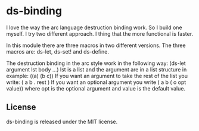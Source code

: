 ds-binding
=========================

I love the way the arc language destruction binding work.
So I build one myself. I try two different approach. I thing that the
more functional is faster.

In this module there are three macros in two different versions.
The three macros are: ds-let, ds-set! and ds-define.

The destruction binding in the arc style work in the following way:
(ds-let argument lst body ...)
lst is a list and the argument are in a list structure in example: ((a) (b c))
If you want an argument to take the rest of the list you write: ( a b . rest )
If you want an optional argument you write ( a b ( o opt value))
where opt is the optional argument and value is the default value.

License
-------
ds-binding is released under the MIT license.
